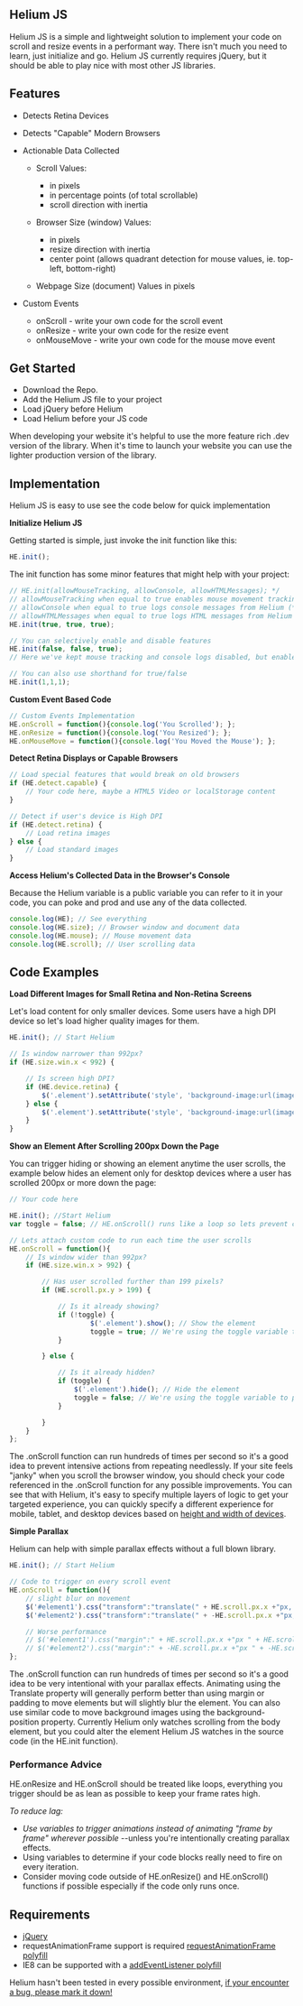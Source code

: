 ## Helium JS
Helium JS is a simple and lightweight solution to implement your code on scroll and resize events in a performant way. There isn't much you need to learn, just initialize and go. Helium JS currently requires jQuery, but it should be able to play nice with most other JS libraries.

## Features
- Detects Retina Devices
- Detects "Capable" Modern Browsers

- Actionable Data Collected
	- Scroll Values:
		- in pixels
		- in percentage points (of total scrollable)
		- scroll direction with inertia

	- Browser Size (window) Values:
		- in pixels
		- resize direction with inertia
		- center point (allows quadrant detection for mouse values, ie. top-left, bottom-right)

	- Webpage Size (document) Values in pixels

- Custom Events
	- onScroll - write your own code for the scroll event
	- onResize - write your own code for the resize event
	- onMouseMove - write your own code for the mouse move event


## Get Started
- Download the Repo.
- Add the Helium JS file to your project
- Load jQuery before Helium
- Load Helium before your JS code

When developing your website it's helpful to use the more feature rich .dev version of the library.
When it's time to launch your website you can use the lighter production version of the library.

## Implementation
Helium JS is easy to use see the code below for quick implementation

**Initialize Helium JS**

Getting started is simple, just invoke the init function like this:
```javascript
HE.init();
```

The init function has some minor features that might help with your project:
```javascript
// HE.init(allowMouseTracking, allowConsole, allowHTMLMessages); */
// allowMouseTracking when equal to true enables mouse movement tracking (all versions)
// allowConsole when equal to true logs console messages from Helium (*.dev file only)
// allowHTMLMessages when equal to true logs HTML messages from Helium (*.dev file only)
HE.init(true, true, true);

// You can selectively enable and disable features
HE.init(false, false, true);
// Here we've kept mouse tracking and console logs disabled, but enabled HTML messages

// You can also use shorthand for true/false
HE.init(1,1,1);
```

**Custom Event Based Code**
```javascript
// Custom Events Implementation
HE.onScroll = function(){console.log('You Scrolled'); };
HE.onResize = function(){console.log('You Resized'); };
HE.onMouseMove = function(){console.log('You Moved the Mouse'); };
```

**Detect Retina Displays or Capable Browsers**
```javascript
// Load special features that would break on old browsers
if (HE.detect.capable) {
	// Your code here, maybe a HTML5 Video or localStorage content
}

// Detect if user's device is High DPI
if (HE.detect.retina) {
	// Load retina images
} else {
	// Load standard images
}
```

**Access Helium's Collected Data in the Browser's Console**

Because the Helium variable is a public variable you can refer to it in your code, you can poke and prod and use any of the data collected.
```javascript
console.log(HE); // See everything
console.log(HE.size); // Browser window and document data
console.log(HE.mouse); // Mouse movement data
console.log(HE.scroll); // User scrolling data
```

## Code Examples
**Load Different Images for Small Retina and Non-Retina Screens**

Let's load content for only smaller devices. Some users have a high DPI device so let's load higher quality images for them.
```javascript
HE.init(); // Start Helium

// Is window narrower than 992px?
if (HE.size.win.x < 992) {

	// Is screen high DPI?
	if (HE.device.retina) {
		$('.element').setAttribute('style', 'background-image:url(image_x2.jpg)');
	} else {
		$('.element').setAttribute('style', 'background-image:url(image.jpg)');
	}
}
```

**Show an Element After Scrolling 200px Down the Page**

You can trigger hiding or showing an element anytime the user scrolls, the example below hides an element only for desktop devices where a user has scrolled 200px or more down the page:
```javascript
// Your code here

HE.init(); //Start Helium
var toggle = false; // HE.onScroll() runs like a loop so lets prevent code from running endlessly

// Lets attach custom code to run each time the user scrolls
HE.onScroll = function(){
	// Is window wider than 992px?
	if (HE.size.win.x > 992) {

		// Has user scrolled further than 199 pixels?
		if (HE.scroll.px.y > 199) {

			// Is it already showing?
			if (!toggle) {
					$('.element').show(); // Show the element
					toggle = true; // We're using the toggle variable to prevent jQuery from trying to hide the element each time the user scrolls
			}

		} else {

			// Is it already hidden?
			if (toggle) {
				$('.element').hide(); // Hide the element
				toggle = false; // We're using the toggle variable to prevent jQuery from trying to show the element each time the user scrolls
			}

		}
	}
};
```
The .onScroll function can run hundreds of times per second so it's a good idea to prevent intensive actions from repeating needlessly. If your site feels "janky" when you scroll the browser window, you should check your code referenced in the .onScroll function for any possible improvements. You can see that with Helium, it's easy to specify multiple layers of logic to get your targeted experience, you can quickly specify a different experience for mobile, tablet, and desktop devices based on [height and width of devices](http://www.websitedimensions.com).


**Simple Parallax**

Helium can help with simple parallax effects without a full blown library.
```javascript
HE.init(); // Start Helium

// Code to trigger on every scroll event
HE.onScroll = function(){
	// slight blur on movement
	$('#element1').css("transform":"translate(" + HE.scroll.px.x +"px, " + HE.scroll.px.x + "px)");
	$('#element2').css("transform":"translate(" + -HE.scroll.px.x +"px, " + -HE.scroll.px.x + "px)");

	// Worse performance
	// $('#element1').css("margin":" + HE.scroll.px.x +"px " + HE.scroll.px.x + "px 0 0");
	// $('#element2').css("margin":" + -HE.scroll.px.x +"px " + -HE.scroll.px.x "px 0 0");
};
```
The .onScroll function can run hundreds of times per second so it's a good idea to be very intentional with your parallax effects. Animating using the Translate property will generally perform better than using margin or padding to move elements but will slightly blur the element. You can also use similar code to move background images using the background-position property. Currently Helium only watches scrolling from the body element, but you could alter the element Helium JS watches in the source code (in the HE.init function).


### Performance Advice
HE.onResize and HE.onScroll should be treated like loops, everything you trigger should be as lean as possible to keep your frame rates high.

*To reduce lag:*
- *Use variables to trigger animations instead of animating "frame by frame" wherever possible* --unless you're intentionally creating parallax effects.
- Using variables to determine if your code blocks really need to fire on every iteration.
- Consider moving code outside of HE.onResize() and HE.onScroll() functions if possible especially if the code only runs once.

## Requirements
- [jQuery](http://jquery.com/download/)
- requestAnimationFrame support is required [requestAnimationFrame polyfill](https://gist.github.com/paulirish/1579671)
- IE8 can be supported with a [addEventListener polyfill](https://gist.github.com/eirikbacker/2864711)

Helium hasn't been tested in every possible environment, [if your encounter a bug, please mark it down!](https://github.com/brandonbabb/Helium-JS/issues)
